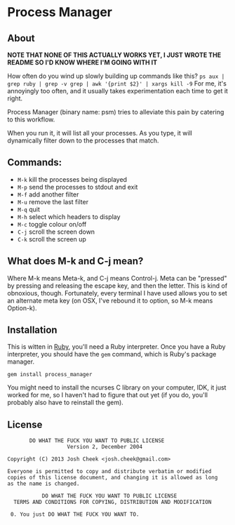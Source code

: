 Process Manager
===============

About
-----

**NOTE THAT NONE OF THIS ACTUALLY WORKS YET, I JUST WROTE THE README SO I'D KNOW WHERE I'M GOING WITH IT**

How often do you wind up slowly building up commands like this?  `ps aux | grep ruby | grep -v grep | awk '{print $2}' | xargs kill -9`
For me, it's annoyingly too often, and it usually takes experimentation each time to get it right.

Process Manager (binary name: psm) tries to alleviate this pain by catering to this workflow.

When you run it, it will list all your processes. As you type, it will dynamically filter down to the processes that match.

Commands:
---------

* `M-k` kill the processes being displayed
* `M-p` send the processes to stdout and exit
* `M-f` add another filter
* `M-u` remove the last filter
* `M-q` quit
* `M-h` select which headers to display
* `M-c` toggle colour on/off
* `C-j` scroll the screen down
* `C-k` scroll the screen up

What does M-k and C-j mean?
---------------------------

Where M-k means Meta-k, and C-j means Control-j. Meta can be "pressed" by pressing and releasing the escape key, and then the letter.
This is kind of obnoxious, though. Fortunately, every terminal I have used allows you to set an alternate meta key
(on OSX, I've rebound it to option, so M-k means Option-k).


Installation
------------

This is witten in [Ruby](http://www.ruby-lang.org/), you'll need a Ruby interpreter. Once you have a Ruby interpreter, you should have the `gem` command, which is Ruby's package manager.

    gem install process_manager

You might need to install the ncurses C library on your computer, IDK, it just worked for me, so I haven't had to figure that out yet (if you do, you'll probably also have to reinstall the gem).

License
-------

           DO WHAT THE FUCK YOU WANT TO PUBLIC LICENSE
                       Version 2, December 2004

    Copyright (C) 2013 Josh Cheek <josh.cheek@gmail.com>

    Everyone is permitted to copy and distribute verbatim or modified
    copies of this license document, and changing it is allowed as long
    as the name is changed.

               DO WHAT THE FUCK YOU WANT TO PUBLIC LICENSE
      TERMS AND CONDITIONS FOR COPYING, DISTRIBUTION AND MODIFICATION

     0. You just DO WHAT THE FUCK YOU WANT TO.
